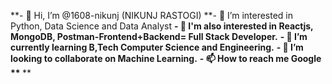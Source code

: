 **- 👋 Hi, I’m @1608-nikunj (NIKUNJ RASTOGI)
**- 👀 I’m interested in Python, Data Science and Data Analyst
**- 🥇 I'm also interested in Reactjs, MongoDB, Postman-Frontend+Backend= Full Stack Developer.**
**- 🌱 I’m currently learning B,Tech Computer Science and Engineering.**
**- 💞️ I’m looking to collaborate on Machine Learning.**
**- 📫 How to reach me Google
**
**<!---
****1608-nikunj/1608-nikunj is a ✨ special ✨ repository because its `README.md` (this file) appears on your GitHub profile.
You can click the Preview link to take a look at your changes.**
--->****
**
